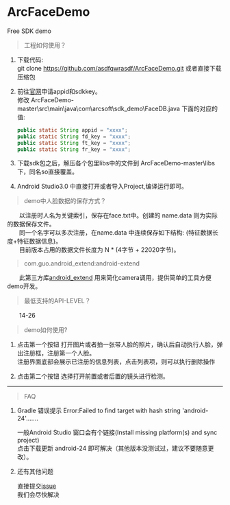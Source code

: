 # ArcFaceDemo
Free SDK demo

>工程如何使用？
 1. 下载代码:    
    git clone https://github.com/asdfqwrasdf/ArcFaceDemo.git 或者直接下载压缩包
 
 2. 前往[官网](http://www.arcsoft.com.cn/ai/arcface.html)申请appid和sdkkey。    
    修改 ArcFaceDemo-master\src\main\java\com\arcsoft\sdk_demo\FaceDB.java 下面的对应的值:    
   
    ```java    
    public static String appid = "xxxx"; 		
    public static String fd_key = "xxxx";    
    public static String ft_key = "xxxx";
    public static String fr_key = "xxxx";
    ```
3. 下载sdk包之后，解压各个包里libs中的文件到 ArcFaceDemo-master\libs 下，同名so直接覆盖。

4. Android Studio3.0 中直接打开或者导入Project,编译运行即可。    

> demo中人脸数据的保存方式？    

　　以注册时人名为关键索引，保存在face.txt中。创建的 name.data 则为实际的数据保存文件。    
　　同一个名字可以多次注册，在name.data 中连续保存如下结构: {特征数据长度+特征数据信息}。    
　　目前版本占用的数据文件长度为 N * (4字节 + 22020字节)。    

> com.guo.android_extend:android-extend

　　此第三方库[android_extend](https://github.com/gqjjqg/android-extend) 用来简化camera调用，提供简单的工具方便demo开发。    

> 最低支持的API-LEVEL？

   　　14-26

> demo如何使用?

 1. 点击第一个按钮 打开图片或者拍一张带人脸的照片，确认后自动执行人脸，弹出注册框，注册第一个人脸。    
注册界面底部会展示已注册的信息列表，点击列表项，则可以执行删除操作    
    
 2. 点击第二个按钮 选择打开前置或者后置的镜头进行检测。

---------------
> FAQ
1. Gradle 错误提示 Error:Failed to find target with hash string 'android-24'.......
	
    一般Android Studio 窗口会有个链接(Install missing platform(s) and sync project)    
    点击下载更新 android-24 即可解决（其他版本没测试过，建议不要随意更改）。    
	
2.  还有其他问题

    直接提交[issue](https://github.com/asdfqwrasdf/ArcFaceDemo/issues)     
    我们会尽快解决    
	
